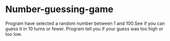 # Number-guessing-game
Program have selected a random number between 1 and 100.See if you can guess it in 10 turns or fewer. Program tell you if your guess was too high or too low.
